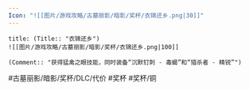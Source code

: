 ```yaml
---
Icon: "![[图片/游戏攻略/古墓丽影/暗影/奖杯/衣锦还乡.png|30]]"
---
```

```ad-common-bronze-trophy
title: (Title:: "衣锦还乡")
![[图片/游戏攻略/古墓丽影/暗影/奖杯/衣锦还乡.png|100]]

(Comment:: "获得猛禽之眼技能，同时装备“沉默钉刺 - 毒蝎”和“猎杀者 - 精锐”")
```

#古墓丽影/暗影/奖杯/DLC/代价 #奖杯 #奖杯/铜

